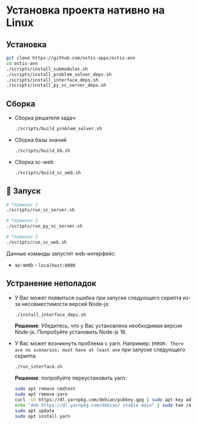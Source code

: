 # Установка проекта нативно на Linux

## Установка

```sh
git clone https://github.com/ostis-apps/ostis-ann
cd ostis-ann
./scripts/install_submodules.sh
./scripts/install_problem_solver_deps.sh
./scripts/install_interface_deps.sh
./scripts/install_py_sc_server_deps.sh
```

## Сборка

- Сборка решателя задач

  ```sh
  ./scripts/build_problem_solver.sh
  ```

- Сборка базы знаний

  ```sh
  ./scripts/build_kb.sh
  ```

- Сборка sc-web

  ```sh
  ./scripts/build_sc_web.sh
  ```

## 🚀 Запуск

```sh
# Терминал 1
./scripts/run_sc_server.sh

# Терминал 2
./scripts/run_py_sc_server.sh

# Терминал 3
./scripts/run_sc_web.sh
```

  Данные команды запустят web-интерфейс:

- sc-web - `localhost:8000`

## Устранение неполадок

- У Вас может появиться ошибка при запуске следующего скрипта из-за несовместимости версий Node-js:

  ```sh
  ./install_interface_deps.sh
  ```

  **Решение**: Убедитесь, что у Вас установлена необходимая версия Node-js. Попробуйте установить Node-js 16.

- У Вас может возникнуть проблема с yarn. Например: `ERROR: There are no scenarios; must have at least one` при запуске следующего скрипта:

  ```sh
  ./run_interface.sh
  ```

  **Решение**: попробуйте переустановить yarn:

    ```sh
    sudo apt remove cmdtest
    sudo apt remove yarn
    curl -sS https://dl.yarnpkg.com/debian/pubkey.gpg | sudo apt-key add -
    echo "deb https://dl.yarnpkg.com/debian/ stable main" | sudo tee /etc/apt/sources.list.d/yarn.list
    sudo apt update
    sudo apt install yarn
    ```
